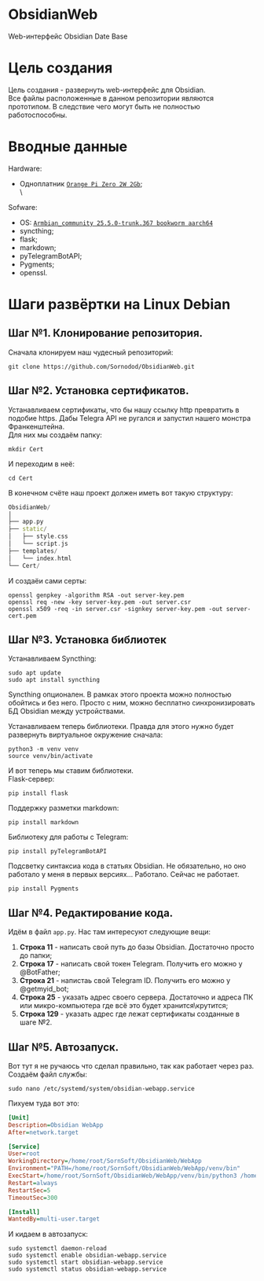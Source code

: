 # ObsidianWeb
Web-интерфейс Obsidian Date Base

# Цель создания
Цель создания - развернуть web-интерфейс для Obsidian. 
\
Все файлы расположенные в данном репозитории являются прототипом. В следствие чего могут быть не полностью работоспособны. 

# Вводные данные

Hardware: 
* Одноплатник [`Orange Pi Zero 2W 2Gb`](https://www.ozon.ru/product/mikrokompyuter-orange-pi-zero-2w-2gb-1575206629/); \
\

Sofware:
* OS: [`Armbian_community 25.5.0-trunk.367 bookworm aarch64`](https://dl.armbian.com/orangepizero2w/Bookworm_current_minimal)
* syncthing;
* flask;
* markdown;
* pyTelegramBotAPI;
* Pygments;
* openssl.


# Шаги развёртки на Linux Debian
## Шаг №1. Клонирование репозитория.
Сначала клонируем наш чудесный репозиторий:
```shell
git clone https://github.com/Sornodod/ObsidianWeb.git
```

## Шаг №2. Установка сертификатов.
Устанавливаем сертификаты, что бы нашу ссылку http превратить в подобие https. Дабы Telegra API не ругался и запустил нашего монстра Франкенштейна. \
Для них мы создаём папку:
```shell
mkdir Cert
```
И переходим в неё:
```shell
cd Cert
```
В конечном счёте наш проект должен иметь вот такую структуру:
```cpp
ObsidianWeb/
│
├── app.py
├── static/
│   ├── style.css
│   └── script.js
├── templates/
│   └── index.html
└── Cert/
```
И создаёи сами серты:
```shell
openssl genpkey -algorithm RSA -out server-key.pem
openssl req -new -key server-key.pem -out server.csr
openssl x509 -req -in server.csr -signkey server-key.pem -out server-cert.pem
```
## Шаг №3. Установка библиотек
Устанавливаем Syncthing:
```shell
sudo apt update
sudo apt install syncthing
```
Syncthing опционален. В рамках этого проекта можно полностью обойтись и без него. Просто с ним, можно бесплатно синхронизировать БД Obsidian между устройствами. 

Устанавливаем теперь библиотеки. Правда для этого нужно будет развернуть виртуальное окружение сначала:
```shell
python3 -m venv venv
source venv/bin/activate
```
И вот теперь мы ставим библиотеки. \
Flask-сервер:
```shell
pip install flask
```
Поддержку разметки markdown:
```shell
pip install markdown
```
Библиотеку для работы с Telegram:
```shell
pip install pyTelegramBotAPI
```
Подсветку синтаксиа кода в статьях Obsidian. Не обязательно, но оно работало у меня в первых версиях... Работало. Сейчас не работает.
```shell
pip install Pygments
```

## Шаг №4. Редактирование кода.
Идём в файл `app.py`. Нас там интересуют следующие вещи: 
1. **Строка 11** - написать свой путь до базы Obsidian. Достаточно просто до папки; 
2. **Строка 17** - написать свой токен Telegram. Получить его можно у @BotFather; 
3. **Строка 21** - напистаь свой Telegram ID. Получить его можно у @getmyid_bot; 
4. **Строка 25** - указать адрес своего сервера. Достаточно и адреса ПК или микро-компьютера где всё это будет хранится\крутится; 
5. **Строка 129** - указать адрес где лежат сертификаты созданные в шаге №2. 


## Шаг №5. Автозапуск.
Вот тут я не ручаюсь что сделал правильно, так как работает через раз. 
Создаём файл службы:
```shell
sudo nano /etc/systemd/system/obsidian-webapp.service
```
Пихуем туда вот это:
```ini
[Unit]
Description=Obsidian WebApp
After=network.target

[Service]
User=root
WorkingDirectory=/home/root/SornSoft/ObsidianWeb/WebApp
Environment="PATH=/home/root/SornSoft/ObsidianWeb/WebApp/venv/bin"
ExecStart=/home/root/SornSoft/ObsidianWeb/WebApp/venv/bin/python3 /home/root/SornSoft/ObsidianWeb/WebApp/app.py
Restart=always
RestartSec=5
TimeoutSec=300

[Install]
WantedBy=multi-user.target
```
И кидаем в автозапуск:
```shell
sudo systemctl daemon-reload
sudo systemctl enable obsidian-webapp.service
sudo systemctl start obsidian-webapp.service
sudo systemctl status obsidian-webapp.service
```
